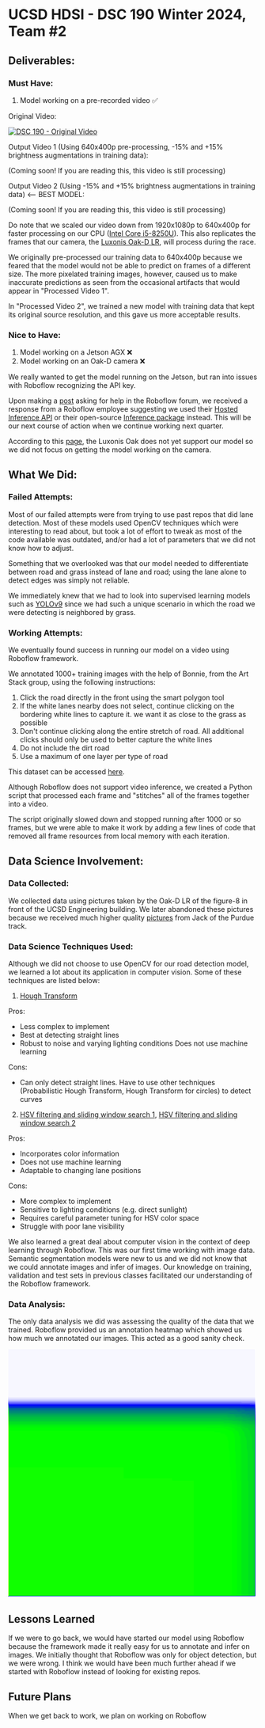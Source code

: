 # UCSD HDSI - DSC 190 Winter 2024, Team #2

## Deliverables:

### Must Have:
1. Model working on a pre-recorded video ✅

Original Video:

[![DSC 190 - Original Video](https://img.youtube.com/vi/74YdnvhRzvM/0.jpg)](https://www.youtube.com/watch?v=74YdnvhRzvM)

Output Video 1 (Using 640x400p pre-processing, -15% and +15% brightness augmentations in training data):

(Coming soon! If you are reading this, this video is still processing)

Output Video 2 (Using -15% and +15% brightness augmentations in training data) <-- BEST MODEL:

(Coming soon! If you are reading this, this video is still processing)

Do note that we scaled our video down from 1920x1080p to 640x400p for faster processing on our CPU ([Intel Core i5-8250U](https://ark.intel.com/content/www/us/en/ark/products/124967/intel-core-i5-8250u-processor-6m-cache-up-to-3-40-ghz.html)). This also replicates the frames that our camera, the [Luxonis Oak-D LR](https://shop.luxonis.com/products/oak-d-lr), will process during the race.  

We originally pre-processed our training data to 640x400p because we feared that the model would not be able to predict on frames of a different size. The more pixelated training images, however, caused us to make inaccurate predictions as seen from the occasional artifacts that would appear in "Processed Video 1".

In "Processed Video 2", we trained a new model with training data that kept its original source resolution, and this gave us more acceptable results.

### Nice to Have:
1. Model working on a Jetson AGX ❌
2. Model working on an Oak-D camera ❌

We really wanted to get the model running on the Jetson, but ran into issues with Roboflow recognizing the API key. 

Upon making a [post](https://discuss.roboflow.com/t/cant-run-semantic-segmentation-model-on-nvidia-jetson/4791) asking for help in the Roboflow forum, we received a response from a Roboflow employee suggesting we used their [Hosted Inference API](https://docs.roboflow.com/deploy/hosted-api) or their open-source [Inference package](https://inference.roboflow.com/) instead. This will be our next course of action when we continue working next quarter.

According to this [page](https://docs.roboflow.com/deploy/sdks/luxonis-oak), the Luxonis Oak does not yet support our model so we did not focus on getting the model working on the camera.

## What We Did:

### Failed Attempts:

Most of our failed attempts were from trying to use past repos that did lane detection. Most of these models used OpenCV techniques which were interesting to read about, but took a lot of effort to tweak as most of the code available was outdated, and/or had a lot of parameters that we did not know how to adjust.

Something that we overlooked was that our model needed to differentiate between road and grass instead of lane and road; using the lane alone to detect edges was simply not reliable. 

We immediately knew that we had to look into supervised learning models such as [YOLOv9](https://github.com/WongKinYiu/yolov9) since we had such a unique scenario in which the road we were detecting is neighbored by grass.

### Working Attempts:

We eventually found success in running our model on a video using Roboflow framework. 

We annotated 1000+ training images with the help of Bonnie, from the Art Stack group, using the following instructions:

1. Click the road directly in the front using the smart polygon tool
2. If the white lanes nearby does not select, continue clicking on the bordering white lines to capture it. we want it as close to the grass as possible
3. Don't continue clicking along the entire stretch of road. All additional clicks should only be used to better capture the white lines
4. Do not include the dirt road
5. Use a maximum of one layer per type of road

This dataset can be accessed [here](https://universe.roboflow.com/dsc190-vatgb/dsc190-road-detection).

Although Roboflow does not support video inference, we created a Python script that processed each frame and "stitches" all of the frames together into a video.

The script originally slowed down and stopped running after 1000 or so frames, but we were able to make it work by adding a few lines of code that removed all frame resources from local memory with each iteration. 

## Data Science Involvement:

### Data Collected:

We collected data using pictures taken by the Oak-D LR of the figure-8 in front of the UCSD Engineering building. We later abandoned these pictures because we received much higher quality [pictures](https://drive.google.com/drive/folders/16-9_a-NBHoKpIzlv7viFqjEUIDw6kFAW) from Jack of the Purdue track. 

### Data Science Techniques Used:

Although we did not choose to use OpenCV for our road detection model, we learned a lot about its application in computer vision. Some of these techniques are listed below:
1. [Hough Transform](https://github.com/cloudxlab/opencv-intro/blob/master/hough_transforms_lane_detection.ipynb)

Pros: 
- Less complex to implement
- Best at detecting straight lines
- Robust to noise and varying lighting conditions
Does not use machine learning

Cons:
- Can only detect straight lines. Have to use other techniques (Probabilistic Hough Transform, Hough Transform for circles) to detect curves

2. [HSV filtering and sliding window search 1](https://github.com/kemfic/Curved-Lane-Lines), 
[HSV filtering and sliding window search 2](https://github.com/galenballew/SDC-Lane-and-Vehicle-Detection-Tracking)

Pros:
- Incorporates color information
- Does not use machine learning
- Adaptable to changing lane positions

Cons:
- More complex to implement
- Sensitive to lighting conditions (e.g. direct sunlight)
- Requires careful parameter tuning for HSV color space
- Struggle with poor lane visibility

We also learned a great deal about computer vision in the context of deep learning through Roboflow. This was our first time working with image data. Semantic segmentation models were new to us and we did not know that we could annotate images and infer of images. Our knowledge on training, validation and test sets in previous classes facilitated our understanding of the Roboflow framework.

### Data Analysis:

The only data analysis we did was assessing the quality of the data that we trained. Roboflow provided us an annotation heatmap which showed us how much we annotated our images. This acted as a good sanity check.

![alt text](image.png)

## Lessons Learned

If we were to go back, we would have started our model using Roboflow because the framework made it really easy for us to annotate and infer on images. We initially thought that Roboflow was only for object detection, but we were wrong. I think we would have been much further ahead if we started with Roboflow instead of looking for existing repos. 

## Future Plans

When we get back to work, we plan on working on Roboflow